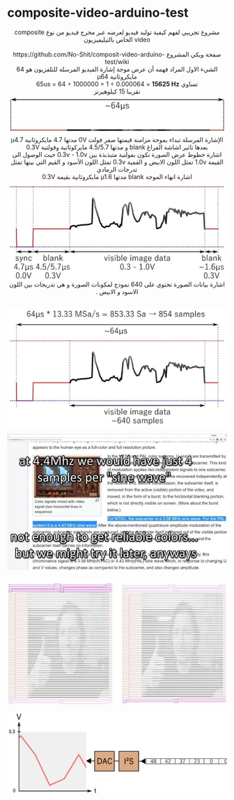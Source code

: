 # composite-video-arduino-test
<div dir="rtl" align="center" color="black">
مشروع تجريبي لفهم كيفية توليد فيديو لعرضه عبر مخرج فيديو من نوع composite video الخاص بالتيليفيزيون 
<br/>
 <br/>  صفحة ويكي المشروع 
 https://github.com/No-Shit/composit-video-arduino-test/wiki
 <br/>
الشيء الاول المراد فهمه أن عرض موجة إشارة الفيديو المرسلة للتلفزيون هو 64 مايكروثانية μ64 
<br/>
 تساوي  
65us = 64 ÷ 1000000 = 1 ÷ 0.000064 = <b> 15625 Hz </b> 
<br/>   تقريبا 15 كيلوهيرتز 
<br/>
<img src="assets/compsit05.jpg" ><img/>
<br/>
اﻹشارة المرسلة تبداء بموجة مزامنة قيمتها صفر فولت 0V مدتها 4.7 مايكروثانية μ4.7
<br/>
 بعدها تاثير اشاشة الفراغ blank و مدتها 4.5/5.7 مايركوثانية وفولتية 0.3V 
<br/> 
 اشارة خطوط عرض الصورة تكون بفولتية متبذبذة بين 0.3v - 1.0v  
حيث الوصول الى القيمة 1.0v تمثل اللون الابيض و القمية 0.3v تمثل اللون الأسود و القيم التي بينها تمثل تدرجات الرمادي 
<br/> 
اشارة انهاء الموجة blank مدتها μ1.6 مايكروثانية بقيمة 0.3V   
<br/> 
<img src="assets/compsit04.jpg" ><img/>
<br/>
اشارة بيانات الصورة تحتوي على 640 نمودج لمكونات الصورة و هي تدريجات بين اللون الاسود و الابيض .  
<br/>  
<br/>

<img src="assets/compsit02.jpg" ><img/>
<br/>

<img src="assets/compsit01.jpg" ><img/>
<br/>

<img src="assets/compsit00.jpg" ><img/>
<br/>

<img src="assets/compsit06.jpg" ><img/>
<br/>

</div>





